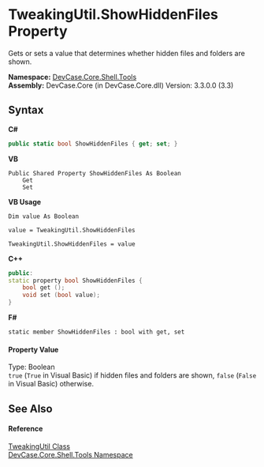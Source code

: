 # TweakingUtil.ShowHiddenFiles Property 
 

Gets or sets a value that determines whether hidden files and folders are shown.

**Namespace:**&nbsp;<a href="N_DevCase_Core_Shell_Tools">DevCase.Core.Shell.Tools</a><br />**Assembly:**&nbsp;DevCase.Core (in DevCase.Core.dll) Version: 3.3.0.0 (3.3)

## Syntax

**C#**<br />
``` C#
public static bool ShowHiddenFiles { get; set; }
```

**VB**<br />
``` VB
Public Shared Property ShowHiddenFiles As Boolean
	Get
	Set
```

**VB Usage**<br />
``` VB Usage
Dim value As Boolean

value = TweakingUtil.ShowHiddenFiles

TweakingUtil.ShowHiddenFiles = value
```

**C++**<br />
``` C++
public:
static property bool ShowHiddenFiles {
	bool get ();
	void set (bool value);
}
```

**F#**<br />
``` F#
static member ShowHiddenFiles : bool with get, set

```


#### Property Value
Type: Boolean<br />`true` (`True` in Visual Basic) if hidden files and folders are shown, `false` (`False` in Visual Basic) otherwise.

## See Also


#### Reference
<a href="T_DevCase_Core_Shell_Tools_TweakingUtil">TweakingUtil Class</a><br /><a href="N_DevCase_Core_Shell_Tools">DevCase.Core.Shell.Tools Namespace</a><br />